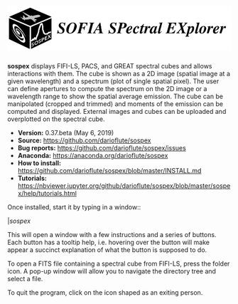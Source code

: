 # <img alt="SoSpEx" src="sospex/icons/sospexlogo.png" height="100">

**sospex** displays FIFI-LS, PACS, and GREAT spectral cubes and allows interactions with them.
The cube is shown as a 2D image (spatial image at a given wavelength) and a spectrum (plot of single
spatial pixel). The user can define apertures to compute the spectrum on the 2D image or a wavelength
range to show the spatial average emission. The cube can be manipolated (cropped and trimmed) and
moments of the emission can be computed and displayed. 
External images and cubes can be uploaded and overplotted on the spectral cube.

- **Version:** 0.37.beta  (May 6, 2019)
- **Source:** https://github.com/darioflute/sospex
- **Bug reports:** https://github.com/darioflute/sospex/issues
- **Anaconda:** https://anaconda.org/darioflute/sospex
- **How to install:** https://github.com/darioflute/sospex/blob/master/INSTALL.md
- **Tutorials:** https://nbviewer.jupyter.org/github/darioflute/sospex/blob/master/sospex/help/tutorials.html

Once installed, start it by typing in a window::

   |*sospex*

This will open a window with a few instructions and a series of buttons.
Each button has a tooltip help, i.e. hovering over the button will make appear
a succinct explanation of what the button is supposed to do.

To open a FITS file containing a spectral cube from FIFI-LS, press the folder icon. 
A pop-up window will allow you to navigate the directory tree and select a file.

To quit the program, click on the icon shaped as an exiting person.